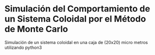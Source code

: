 # Simulación del Comportamiento de un Sistema Coloidal por el Método de Monte Carlo
Simulación de un sistema coloidal en una caja de (20x20) micro metros utilizando python3
